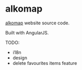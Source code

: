 alkomap
===========

[alkomap](https://yuraloginoff.github.io/alkomap) website source code.

Built with AngularJS.

TODO:
+ i18n
+ design
+ delete favourites items feature
